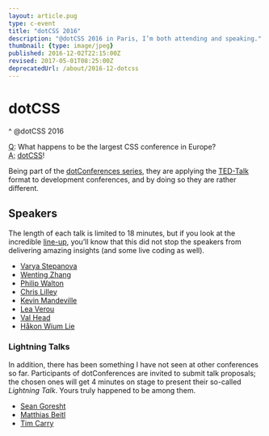 ```yaml
---
layout: article.pug
type: c-event
title: "dotCSS 2016"
description: "@dotCSS 2016 in Paris, I’m both attending and speaking."
thumbnail: {type: image/jpeg}
published: 2016-12-02T22:15:00Z
revised: 2017-05-01T08:25:00Z
deprecatedUrl: /about/2016-12-dotcss
---
```


# dotCSS
^ @dotCSS 2016

<abbr title="Question">Q:</abbr> What happens to be the largest CSS conference in Europe?  
<abbr title="Answer">A:</abbr> [dotCSS](https://www.dotcss.io/)!

Being part of the [dotConferences series](https://www.dotconferences.com/), they are applying the [TED-Talk](https://www.ted.com/) format to development conferences, and by doing so they are rather different.

<h2 id="talks">Speakers</h2>

The length of each talk is limited to 18&nbsp;minutes, but if you look at the incredible [line-up](https://2016.dotcss.io/), you’ll know that this did not stop the speakers from delivering amazing insights (and some live coding as well).

* [Varya Stepanova](https://twitter.com/varya_en)
* [Wenting Zhang](https://twitter.com/DesignJokes)
* [Philip Walton](https://twitter.com/philwalton)
* [Chris Lilley](https://twitter.com/svgeesus)
* [Kevin Mandeville](https://twitter.com/KevinMandeville)
* [Lea Verou](https://twitter.com/leaverou)
* [Val Head](https://twitter.com/vlh)
* [Håkon Wium Lie](https://twitter.com/wiumlie)

<h3 id="talks-lightning">Lightning Talks</h3>

In addition, there has been something I have not seen at other conferences so far. Participants of dotConferences are invited to submit talk proposals; the chosen ones will get 4&nbsp;minutes on stage to present their so-called _Lightning Talk_. Yours truly happened to be among them.

* [Sean Goresht](https://twitter.com/SGoresht)
* [Matthias Beitl](https://twitter.com/cssence)
* [Tim Carry](https://twitter.com/pixelastic)
